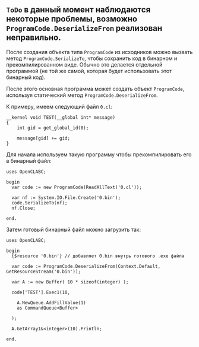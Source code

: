 ﻿


`ToDo` в данный момент наблюдаются некоторые проблемы, возможно `ProgramCode.DeserializeFrom` реализован неправильно.
---

После создания объекта типа `ProgramCode` из исходников можно вызвать
метод `ProgramCode.SerializeTo`, чтобы сохранить код в бинарном и прекомпилированном виде.
Обычно это делается отдельной программой (не той же самой, которая будет использовать этот бинарный код).

После этого основная программа может создать объект `ProgramCode`,
используя статический метод `ProgramCode.DeserializeFrom`.

К примеру, имеем следующий файл `0.cl`:
```cl-c
__kernel void TEST(__global int* message)
{
	int gid = get_global_id(0);
	
	message[gid] += gid;
}
```
Для начала используем такую программу чтобы прекомпилировать его в бинарный файл:
```
uses OpenCLABC;

begin
  var code := new ProgramCode(ReadAllText('0.cl'));
  
  var nf := System.IO.File.Create('0.bin');
  code.SerializeTo(nf);
  nf.Close;
  
end.
```
Затем готовый бинарный файл можно загрузить так:
```
uses OpenCLABC;

begin
  {$resource '0.bin'} // добавляет 0.bin внутрь готового .exe файла
  
  var code := ProgramCode.DeserializeFrom(Context.Default, GetResourceStream('0.bin'));
  
  var A := new Buffer( 10 * sizeof(integer) );
  
  code['TEST'].Exec1(10,
    
    A.NewQueue.AddFillValue(1)
    as CommandQueue<Buffer>
    
  );
  
  A.GetArray1&<integer>(10).Println;
  
end.
```